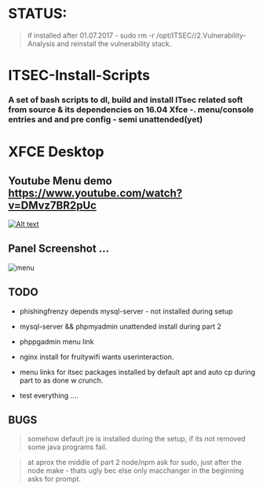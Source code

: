 
# STATUS: 

> if installed after 01.07.2017 - sudo rm -r /opt/ITSEC//2.Vulnerability-Analysis and reinstall the vulnerability stack.


# ITSEC-Install-Scripts

### A set of bash scripts to dl, build and install ITsec related soft from source & its dependencies on 16.04 Xfce -. menu/console entries and and pre config - semi unattended(yet)

# XFCE Desktop 

## Youtube Menu demo https://www.youtube.com/watch?v=DMvz7BR2pUc
[![Alt text](http://i.imgur.com/GH36YFw.png)](https://www.youtube.com/watch?v=DMvz7BR2pUc)

## Panel Screenshot ...
![menu](http://i.imgur.com/T8AtF9E.png)



## TODO

- phishingfrenzy depends mysql-server - not installed during setup

- mysql-server && phpmyadmin unattended install during part 2

- phppgadmin menu link

- nginx install for fruitywifi wants userinteraction.

- menu links for itsec packages installed by default apt and auto cp during part to as done w crunch.

- test everything ....

## BUGS
 
> somehow default jre is installed during the setup, if its not removed some java programs fail.

> at aprox the middle of part 2 node/npm ask for sudo, just after the node make - thats ugly bec else only macchanger in the beginning asks for prompt.








